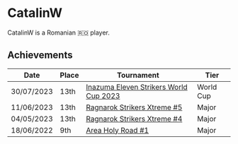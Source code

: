 # CatalinW

CatalinW is a Romanian :romania: player.

## Achievements

|Date|Place|Tournament|Tier|
|-|-|-|-|
| 30/07/2023 | 13th | [Inazuma Eleven Strikers World Cup 2023](../../tournaments/worldcup23.md) | World Cup |
| 11/06/2023 | 13th | [Ragnarok Strikers Xtreme #5](../../tournaments/ragna/ragnax5.md) | Major |
| 04/05/2023 | 13th | [Ragnarok Strikers Xtreme #4](../../tournaments/ragna/ragnax4.md) | Major |
| 18/06/2022 | 9th | [Area Holy Road #1](../../tournaments/misc/holyroad1.md) | Major |
